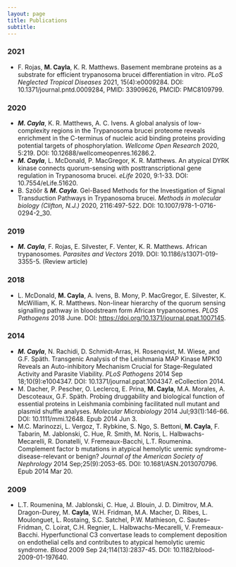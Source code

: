```yaml
---
layout: page
title: Publications
subtitle: 
---
```


### 2021
* F. Rojas, **M. Cayla**, K. R. Matthews. Basement membrane proteins as a substrate for efficient trypanosoma brucei differentiation in vitro. *PLoS Neglected Tropical Diseases* 2021, 15(4):e0009284. DOI: 10.1371/journal.pntd.0009284, PMID: 33909626, PMCID: PMC8109799.

### 2020
* **_M. Cayla_**, K. R. Matthews, A. C. Ivens. A global analysis of low-complexity regions in the Trypanosoma brucei proteome reveals enrichment in the C-terminus of nucleic acid binding proteins providing potential targets of phosphorylation. *Wellcome Open Research* 2020, 5:219. DOI: 10.12688/wellcomeopenres.16286.2.
* **_M. Cayla_**, L. McDonald, P. MacGregor, K. R. Matthews. An atypical DYRK kinase connects quorum-sensing with posttranscriptional gene regulation in Trypanosoma brucei. *eLife* 2020, 9:1-33. DOI: 10.7554/eLife.51620.
* B. Szöőr & **_M. Cayla_**. Gel-Based Methods for the Investigation of Signal Transduction Pathways in Trypanosoma brucei. *Methods in molecular biology (Clifton, N.J.)* 2020, 2116:497-522. DOI: 10.1007/978-1-0716-0294-2_30.

### 2019
* **_M. Cayla_**, F. Rojas, E. Silvester, F. Venter, K. R. Matthews. African trypanosomes. *Parasites and Vectors* 2019. DOI: 10.1186/s13071-019-3355-5. (Review article)

### 2018
* L. McDonald, **M. Cayla**, A. Ivens, B. Mony, P. MacGregor, E. Silvester, K. McWilliam, K. R. Matthews. Non-linear hierarchy of the quorum sensing signalling pathway in bloodstream form African trypanosomes. *PLOS Pathogens* 2018 June. DOI: https://doi.org/10.1371/journal.ppat.1007145.

### 2014
* **_M. Cayla_**, N. Rachidi, D. Schmidt-Arras, H. Rosenqvist, M. Wiese, and G.F. Späth. Transgenic Analysis of the Leishmania MAP Kinase MPK10 Reveals an Auto-inhibitory Mechanism Crucial for Stage-Regulated Activity and Parasite Viability. *PLoS Pathogens* 2014 Sep 18;10(9):e1004347. DOI: 10.1371/journal.ppat.1004347. eCollection 2014.
* M. Dacher, P. Pescher, O. Leclercq, E. Prina, **M. Cayla**, M.A. Morales, A. Descoteaux, G.F. Späth. Probing druggability and biological function of essential proteins in Leishmania combining facilitated null mutant and plasmid shuffle analyses. *Molecular Microbiology* 2014 Jul;93(1):146-66. DOI: 10.1111/mmi.12648. Epub 2014 Jun 3.
* M.C. Marinozzi, L. Vergoz, T. Rybkine, S. Ngo, S. Bettoni, **M. Cayla**, F. Tabarin, M. Jablonski, C. Hue, R. Smith, M. Noris, L. Halbwachs-Mecarelli, R. Donatelli, V. Fremeaux-Bacchi, L.T. Roumenina. Complement factor b mutations in atypical hemolytic uremic syndrome-disease-relevant or benign? *Journal of the American Society of Nephrology* 2014 Sep;25(9):2053-65. DOI: 10.1681/ASN.2013070796. Epub 2014 Mar 20.

### 2009
* L.T. Roumenina, M. Jablonski, C. Hue, J. Blouin, J. D. Dimitrov, M.A. Dragon-Durey, M. **Cayla**, W.H. Fridman, M.A. Macher, D. Ribes, L. Moulonguet, L. Rostaing, S.C. Satchel, P.W. Mathieson, C. Sautes–Fridman, C. Loirat, C.H. Regnier, L. Halbwachs-Mecarelli, V. Fremeaux-Bacchi. Hyperfunctional C3 convertase leads to complement deposition on endothelial cells and contributes to atypical hemolytic uremic syndrome. *Blood* 2009 Sep 24;114(13):2837-45. DOI: 10.1182/blood-2009-01-197640.


